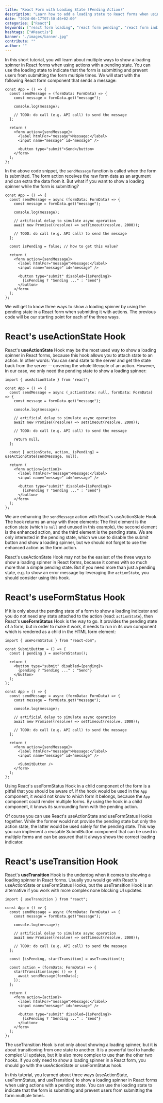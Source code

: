 ```yaml
---
title: "React Form with Loading State (Pending Action)"
description: "Learn how to add a loading state to React forms when using actions. Show a loading spinner while the form is submitting ..."
date: "2024-06-17T07:50:46+02:00"
categories: ["React"]
keywords: ["react form loading", "react form pending", "react form indicator", "react form spinner", "react action loading", "react action pending"]
hashtags: ["#ReactJs"]
banner: "./images/banner.jpg"
contribute: ""
author: ""
---
```


<Sponsorship />

In this short tutorial, you will learn about multiple ways to show a loading spinner in React forms when using actions with a pending state. You can use the loading state to indicate that the form is submitting and prevent users from submitting the form multiple times. We will start with the following React form component that sends a message:

```tsx
const App = () => {
  const sendMessage = (formData: FormData) => {
    const message = formData.get("message");

    console.log(message);

    // TODO: do call (e.g. API call) to send the message
  };

  return (
    <form action={sendMessage}>
      <label htmlFor="message">Message:</label>
      <input name="message" id="message" />

      <button type="submit">Send</button>
    </form>
  );
};
```

In the above code snippet, the `sendMessage` function is called when the form is submitted. The form action receives the raw form data as an argument and can extra the data from it. But what if you want to show a loading spinner while the form is submitting?

```tsx{2,7-8,13,20-21}
const App = () => {
  const sendMessage = async (formData: FormData) => {
    const message = formData.get("message");

    console.log(message);

    // artificial delay to simulate async operation
    await new Promise((resolve) => setTimeout(resolve, 2000));

    // TODO: do call (e.g. API call) to send the message
  };

  const isPending = false; // how to get this value?

  return (
    <form action={sendMessage}>
      <label htmlFor="message">Message:</label>
      <input name="message" id="message" />

      <button type="submit" disabled={isPending}>
        {isPending ? "Sending ..." : "Send"}
      </button>
    </form>
  );
};
```

We will get to know three ways to show a loading spinner by using the pending state in a React form when submitting it with actions. The previous code will be our starting point for each of the three ways.

# React's useActionState Hook

React's **useActionState** Hook may be the most used way to show a loading spinner in React forms, because this hook allows you to attach state to an action. In other words: You can send state to the server and get the state back from the server -- covering the whole lifecycle of an action. However, in our case, we only need the pending state to show a loading spinner:

```tsx{1,4,14,17,20}
import { useActionState } from "react";

const App = () => {
  const sendMessage = async (_actionState: null, formData: FormData) => {
    const message = formData.get("message");

    console.log(message);

    // artificial delay to simulate async operation
    await new Promise((resolve) => setTimeout(resolve, 2000));

    // TODO: do call (e.g. API call) to send the message

    return null;
  };

  const [_actionState, action, isPending] = useActionState(sendMessage, null);

  return (
    <form action={action}>
      <label htmlFor="message">Message:</label>
      <input name="message" id="message" />

      <button type="submit" disabled={isPending}>
        {isPending ? "Sending ..." : "Send"}
      </button>
    </form>
  );
};
```

We are enhancing the `sendMessage` action with React's useActionState Hook. The hook returns an array with three elements: The first element is the action state (which is `null` and unused in this example), the second element is the enhanced action, and the third element is the pending state. We are only interested in the pending state, which we use to disable the submit button and show a loading spinner, but we should not forget to use the enhanced action as the form action.

React's useActionState Hook may not be the easiest of the three ways to show a loading spinner in React forms, because it comes with so much more than a simple pending state. But if you need more than just a pending state, e.g. to show an error message by leveraging the `actionState`, you should consider using this hook.

# React's useFormStatus Hook

If it is only about the pending state of a form to show a loading indicator and you do not need any state attached to the action (read: `actionState`), then React's **useFormStatus** Hook is the way to go. It provides the pending state of a form, but in order to make it work, it needs to run in its own component which is rendered as a child in the HTML form element:

```tsx{1,3-11,30}
import { useFormStatus } from "react-dom";

const SubmitButton = () => {
  const { pending } = useFormStatus();

  return (
    <button type="submit" disabled={pending}>
      {pending ? "Sending ..." : "Send"}
    </button>
  );
};

const App = () => {
  const sendMessage = async (formData: FormData) => {
    const message = formData.get("message");

    console.log(message);

    // artificial delay to simulate async operation
    await new Promise((resolve) => setTimeout(resolve, 2000));

    // TODO: do call (e.g. API call) to send the message
  };

  return (
    <form action={sendMessage}>
      <label htmlFor="message">Message:</label>
      <input name="message" id="message" />

      <SubmitButton />
    </form>
  );
};
```

Using React's useFormStatus Hook in a child component of the form is a pitfall that you should be aware of. If the hook would be used in the `App` component, it would not know to which form it belongs, because the `App` component could render multiple forms. By using the hook in a child component, it knows its surrounding form with the pending action.

Of course you can use React's useActionState and useFormStatus Hooks together. While the former would not provide the pending state but only the action state, the latter would be used solely for the pending state. This way you can implement a reusable SubmitButton component that can be used in multiple forms and can be assured that it always shows the correct loading indicator.

# React's useTransition Hook

React's **useTransition** Hook is the underdog when it comes to showing a loading spinner in React forms. Usually you would go with React's useActionState or useFormStatus Hooks, but the useTransition Hook is an alternative if you work with more complex none blocking UI updates.

```tsx{1,15,17-21,24}
import { useTransition } from "react";

const App = () => {
  const sendMessage = async (formData: FormData) => {
    const message = formData.get("message");

    console.log(message);

    // artificial delay to simulate async operation
    await new Promise((resolve) => setTimeout(resolve, 2000));

    // TODO: do call (e.g. API call) to send the message
  };

  const [isPending, startTransition] = useTransition();

  const action = (formData: FormData) => {
    startTransition(async () => {
      await sendMessage(formData);
    });
  };

  return (
    <form action={action}>
      <label htmlFor="message">Message:</label>
      <input name="message" id="message" />

      <button type="submit" disabled={isPending}>
        {isPending ? "Sending ..." : "Send"}
      </button>
    </form>
  );
};
```

The useTransition Hook is not only about showing a loading spinner, but it is about transitioning from one state to another. It is a powerful tool to handle complex UI updates, but it is also more complex to use than the other two hooks. If you only need to show a loading spinner in a React form, you should go with the useActionState or useFormStatus hook.

<Divider />

In this tutorial, you learned about three ways (useActionState, useFormStatus, and useTransition) to show a loading spinner in React forms when using actions with a pending state. You can use the loading state to indicate that the form is submitting and prevent users from submitting the form multiple times.